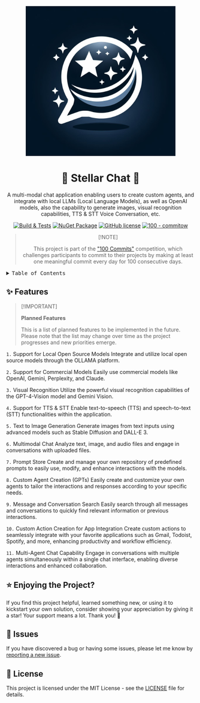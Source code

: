 <div align="center">

<img src="./docs/assets/logo-large.jpg" alt="logo-large" width="400" height="400">

# 🌌 Stellar Chat 🌌

A multi-modal chat application enabling users to create custom agents, and integrate with local LLMs (Local Language Models), as well as OpenAI models, also the capability to generate images, visual recognition capabilities, TTS & STT Voice Conversation, etc.

[![Build & Tests](https://github.com/ktutak1337/Stellar-Chat/actions/workflows/github-actions.yaml/badge.svg?branch=main)](https://github.com/ktutak1337/Stellar-Chat/actions/workflows/github-actions.yaml)
[![NuGet Package](https://img.shields.io/badge/.NET%20-8.0-blue.svg)](https://dotnet.microsoft.com/en-us/download/dotnet/8.0)
[![GitHub license](https://img.shields.io/badge/License-MIT-green.svg)](https://github.com/ktutak1337/Stellar-Chat/blob/main/LICENSE.md)
[![100 - commitow](https://img.shields.io/badge/100%20-commitow-lightgreen.svg)](https://100commitow.pl)

> \[!NOTE]
>
> This project is part of the ["100 Commits"](https://100commitow.pl/) competition, which challenges participants to commit to their projects by making at least one meaningful commit every day for 100 consecutive days.
>

</div>

<details>
<summary><kbd>Table of Contents</kbd></summary>

1. [✨ Features](#-features)
   - [`1.` Support for Local Open Source Models](#1-support-for-local-open-source-models)
   - [`2.` Support for Commercial Models](#2-support-for-commercial-models)
   - [`3.` Visual Recognition](#3-visual-recognition)
   - [`4.` Support for TTS & STT](#4-support-for-tts--stt)
   - [`5.` Text to Image Generation](#5-text-to-image-generation)
   - [`6.` Multimodal Chat](#6-multimodal-chat)
   - [`7.` Prompt Store](#7-prompt-store)
   - [`8.` Custom Agent Creation (GPTs)](#8-custom-agent-creation-gpts)
   - [`9.` Message and Conversation Search](#9-message-and-conversation-search)
   - [`10.` Custom Action Creation for App Integration](#10-custom-action-creation-for-app-integration)
   - [`11.` Multi-Agent Chat Capability](#11-multi-agent-chat-capability)
2. [⭐ Enjoying the Project?](#-enjoying-the-project)
3. [🚧 Issues](#-issues)
4. [📝 License](#-license)

</details>

## ✨ Features


> \[!IMPORTANT]
>
> **Planned Features**
>
> This is a list of planned features to be implemented in the future. Please note that the list may change over time as the project progresses and new priorities emerge.
>

`1.` Support for Local Open Source Models
Integrate and utilize local open source models through the OLLAMA platform.

`2.` Support for Commercial Models
Easily use commercial models like OpenAI, Gemini, Perplexity, and Claude.

`3.` Visual Recognition
Utilize the powerful visual recognition capabilities of the GPT-4-Vision model and Gemini Vision.

`4.` Support for TTS & STT
Enable text-to-speech (TTS) and speech-to-text (STT) functionalities within the application.

`5.` Text to Image Generation
Generate images from text inputs using advanced models such as Stable Diffusion and DALL-E 3.

`6.` Multimodal Chat
Analyze text, image, and audio files and engage in conversations with uploaded files.

`7.` Prompt Store
Create and manage your own repository of predefined prompts to easily use, modify, and enhance interactions with the models.

`8.` Custom Agent Creation (GPTs)
Easily create and customize your own agents to tailor the interactions and responses according to your specific needs.

`9.` Message and Conversation Search
Easily search through all messages and conversations to quickly find relevant information or previous interactions.

`10.` Custom Action Creation for App Integration
Create custom actions to seamlessly integrate with your favorite applications such as Gmail, Todoist, Spotify, and more, enhancing productivity and workflow efficiency.

`11.` Multi-Agent Chat Capability
Engage in conversations with multiple agents simultaneously within a single chat interface, enabling diverse interactions and enhanced collaboration.

## ⭐ Enjoying the Project?

If you find this project helpful, learned something new, or using it to kickstart your own solution, consider showing your appreciation by giving it a star! Your support means a lot. Thank you! 🚀

## 🚧 Issues

If you have discovered a bug or having some issues, please let me know by [reporting a new issue](https://github.com/ktutak1337/Stellar-Chat/issues?state=open).

## 📝 License

This project is licensed under the MIT License - see the [LICENSE](https://github.com/ktutak1337/Stellar-Chat/blob/main/LICENSE.md) file for details.

